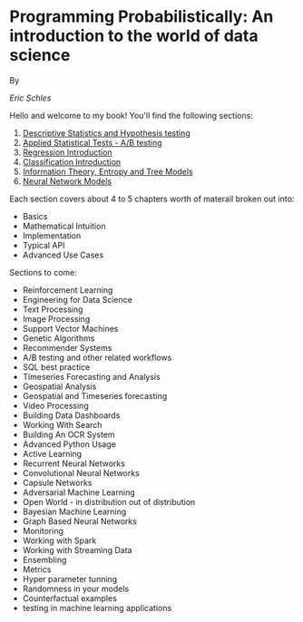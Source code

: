 # Programming Probabilistically: An introduction to the world of data science

By 

_Eric Schles_

Hello and welcome to my book!  You'll find the following sections:

1. [Descriptive Statistics and Hypothesis testing](https://github.com/EricSchles/datascience_book/blob/master/Statistical_Tests.ipynb)
2. [Applied Statistical Tests - A/B testing](https://github.com/EricSchles/datascience_book/blob/master/Applying%20Statistical%20Tests%20-%2002.ipynb)
3. [Regression Introduction](https://github.com/EricSchles/datascience_book/blob/master/regression2.ipynb)
4. [Classification Introduction](https://github.com/EricSchles/datascience_book/blob/master/An%20Introduction%20to%20Classification%20-%2004.ipynb)
5. [Information Theory, Entropy and Tree Models](https://github.com/EricSchles/datascience_book/blob/master/An%20Introduction%20To%20Information%20Theory.ipynb)
6. [Neural Network Models](https://github.com/EricSchles/datascience_book/blob/master/An%20Introduction%20to%20Neural%20Networks.ipynb)

Each section covers about 4 to 5 chapters worth of materail broken out into:

* Basics
* Mathematical Intuition
* Implementation
* Typical API
* Advanced Use Cases

Sections to come:

* Reinforcement Learning
* Engineering for Data Science
* Text Processing
* Image Processing
* Support Vector Machines
* Genetic Algorithms
* Recommender Systems
* A/B testing and other related workflows
* SQL best practice
* Timeseries Forecasting and Analysis
* Geospatial Analysis
* Geospatial and Timeseries forecasting
* Video Processing
* Building Data Dashboards
* Working With Search
* Building An OCR System
* Advanced Python Usage
* Active Learning
* Recurrent Neural Networks
* Convolutional Neural Networks
* Capsule Networks
* Adversarial Machine Learning
* Open World - in distribution out of distribution
* Bayesian Machine Learning
* Graph Based Neural Networks
* Monitoring
* Working with Spark
* Working with Streaming Data
* Ensembling
* Metrics
* Hyper parameter tunning
* Randomness in your models
* Counterfactual examples
* testing in machine learning applications

